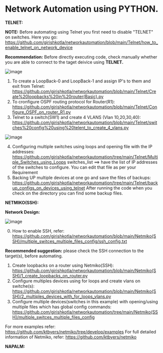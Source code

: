 # Network Automation using PYTHON.

**TELNET:**

**NOTE:** Before automating using Telnet you first need to disable "TELNET" on switches.
Here you go: https://github.com/girishkotla/networkautomation/blob/main/Telnet/how_to_enable_telnet_on_network_device


**Recommendation:** Before directly executing code, check manually whether you are able to connect to the taget deivice using **TELNET.**


![image](https://user-images.githubusercontent.com/45974876/111051567-0afa8980-847a-11eb-9cc0-da2daba3bc02.png)

1. To create a LoopBack-0 and LoopBack-1 and assign IP's to them and exit from Telnet: https://github.com/girishkotla/networkautomation/blob/main/Telnet/Create%20loopbacks%20in%20router(Basic).py
2. To cronfigure OSPF routing protocol for Router(R1): 
https://github.com/girishkotla/networkautomation/blob/main/Telnet/Configure_OSPF_on_router_R1.py
3. Telnet to a switch(SW1) and create 4 VLANS (Vlan 10,20,30,40): https://github.com/girishkotla/networkautomation/blob/main/Telnet/switches%20config%20using%20telent_to_create_4_vlans.py

![image](https://user-images.githubusercontent.com/45974876/111139480-2fa04f80-85a7-11eb-8b80-01064a7f4627.png)


4. Configuring multiple switches using loops and opening file with the IP addresses:
https://github.com/girishkotla/networkautomation/tree/main/Telnet/Multiple_Switches_using_Loops
switches_list ==> have the list of IP addresses of the switches to configure. You can edit that file as per your Requirement
5. Backing UP multiple devices at one go and save the files of backups:
https://github.com/girishkotla/networkautomation/tree/main/Telnet/backup_configs_on_devices_using_telnet
After running the code when you check on the directory you can find some backup files.


**NETMIKO(SSH):**

**Network Design:**

![image](https://user-images.githubusercontent.com/45974876/111310493-271d4700-8683-11eb-8fd5-d3ef5766bfdf.png)

0. How to enable SSH, refer: https://github.com/girishkotla/networkautomation/blob/main/Netmiko(SSH)/multiple_switces_multiple_files_config/ssh_config.txt

**Recommended suggestion:** please check the SSH connection to the target(s), before automating.

1. Create loopbacks on a router using Netmiko(SSH): https://github.com/girishkotla/networkautomation/blob/main/Netmiko(SSH)/1_create_loopbacks_on_router.py
2. Configure multiples devices using for loops and create vlans on switche(s): https://github.com/girishkotla/networkautomation/blob/main/Netmiko(SSH)/2_multiples_devices_with_for_loops_vlans.py
3. Configure multiple devices(switches in this example) with opening/using multiple files which has global config commands: https://github.com/girishkotla/networkautomation/tree/main/Netmiko(SSH)/multiple_switces_multiple_files_config

For more examples refer: https://github.com/ktbyers/netmiko/tree/develop/examples
For full detailed information of Netmiko, refer: https://github.com/ktbyers/netmiko


**NAPALM:**
